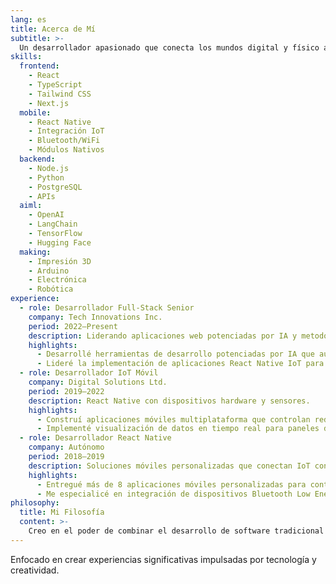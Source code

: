 ```yaml
---
lang: es
title: Acerca de Mí
subtitle: >-
  Un desarrollador apasionado que conecta los mundos digital y físico a través del código, la IA y la creación práctica.
skills:
  frontend:
    - React
    - TypeScript
    - Tailwind CSS
    - Next.js
  mobile:
    - React Native
    - Integración IoT
    - Bluetooth/WiFi
    - Módulos Nativos
  backend:
    - Node.js
    - Python
    - PostgreSQL
    - APIs
  aiml:
    - OpenAI
    - LangChain
    - TensorFlow
    - Hugging Face
  making:
    - Impresión 3D
    - Arduino
    - Electrónica
    - Robótica
experience:
  - role: Desarrollador Full-Stack Senior
    company: Tech Innovations Inc.
    period: 2022–Present
    description: Liderando aplicaciones web potenciadas por IA y metodologías de vibecoding.
    highlights:
      - Desarrollé herramientas de desarrollo potenciadas por IA que aumentaron la productividad del equipo en un 40%
      - Lideré la implementación de aplicaciones React Native IoT para manufactura inteligente
  - role: Desarrollador IoT Móvil
    company: Digital Solutions Ltd.
    period: 2019–2022
    description: React Native con dispositivos hardware y sensores.
    highlights:
      - Construí aplicaciones móviles multiplataforma que controlan redes IoT industriales
      - Implementé visualización de datos en tiempo real para paneles de monitoreo de sensores
  - role: Desarrollador React Native
    company: Autónomo
    period: 2018–2019
    description: Soluciones móviles personalizadas que conectan IoT con interfaces intuitivas.
    highlights:
      - Entregué más de 8 aplicaciones móviles personalizadas para control de dispositivos IoT
      - Me especialicé en integración de dispositivos Bluetooth Low Energy y WiFi
philosophy:
  title: Mi Filosofía
  content: >-
    Creo en el poder de combinar el desarrollo de software tradicional con tecnologías emergentes de IA y creación práctica. Esta intersección crea soluciones innovadoras que conectan los mundos digital y físico, habilitando nuevas posibilidades para la automatización, la creatividad y la interacción humano-computadora.
---
```


Enfocado en crear experiencias significativas impulsadas por tecnología y creatividad.
